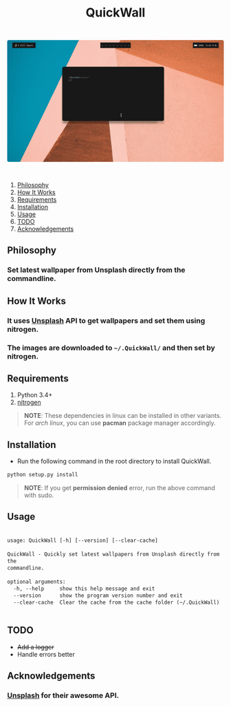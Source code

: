 <h1 align="center">QuickWall</h1>

<div align="center" style="padding-top: 2em !important; padding-bottom: 2em; !important">
    <img src="qw.gif" style="border-radius: 4px !important;">
</div>

1. [Philosophy](#philosophy)
2. [How It Works](#how-it-works)
3. [Requirements](#requirements)
4. [Installation](#installation)
5. [Usage](#usage)
6. [TODO](#todo)
7. [Acknowledgements](#acknowledgements)

## Philosophy

### Set latest wallpaper from Unsplash directly from the commandline.

## How It Works

### It uses [Unsplash](https://unsplash.com) API to get wallpapers and set them using nitrogen.
### The images are downloaded to ```~/.QuickWall/``` and then set by nitrogen.

## Requirements

1. Python 3.4+
2. [nitrogen](https://github.com/l3ib/nitrogen)

> **NOTE**: These dependencies in linux can be installed in other variants.  
> For *arch linux*, you can use **pacman** package manager accordingly.

## Installation

* Run the following command in the root directory to install QuickWall.

```sh
python setup.py install
```

> **NOTE**: If you get **permission denied** error, run the above command with sudo.

## Usage


```

usage: QuickWall [-h] [--version] [--clear-cache]

QuickWall - Quickly set latest wallpapers from Unsplash directly from the
commandline.

optional arguments:
  -h, --help     show this help message and exit
  --version      show the program version number and exit
  --clear-cache  Clear the cache from the cache folder (~/.QuickWall)


```

## TODO

 - ~~Add a logger~~
 - Handle errors better

## Acknowledgements

### [Unsplash](unsplash.com) for their awesome API.